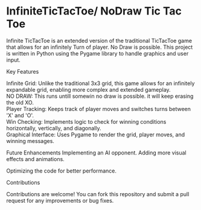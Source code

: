 # InfiniteTicTacToe/ NoDraw Tic Tac Toe
Infinite TicTacToe is an extended version of the traditional TicTacToe game that allows for an infinitely Turn of player. No Draw is possible. This project is written in Python using the Pygame library to handle graphics and user input.

Key Features

   Infinite Grid: Unlike the traditional 3x3 grid, this game allows for an infinitely expandable grid, enabling more complex and extended gameplay.  
    NO DRAW: This runs untill somewin no draw is possible. it will keep erasing the old XO.  
    Player Tracking: Keeps track of player moves and switches turns between 'X' and 'O'.  
    Win Checking: Implements logic to check for winning conditions horizontally, vertically, and diagonally.  
    Graphical Interface: Uses Pygame to render the grid, player moves, and winning messages.


Future Enhancements
    Implementing an AI opponent.
    Adding more visual effects and animations.
  
  Optimizing the code for better performance.



Contributions

  Contributions are welcome! You can fork this repository and submit a pull request for any improvements or bug fixes.
